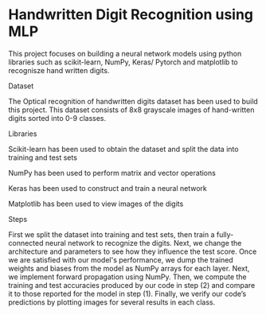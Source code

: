 # Handwritten Digit Recognition using MLP
This project focuses on building a neural network models using python libraries such as scikit-learn, NumPy, Keras/ Pytorch and matplotlib to recognisze hand written digits.

Dataset

The Optical recognition of handwritten digits dataset has been used to build this project. This dataset consists of 8x8 grayscale images of hand-written digits sorted into 0-9 classes.

Libraries

Scikit-learn has been used to obtain the dataset and split the data into training and test sets

NumPy has been used to perform matrix and vector operations

Keras has been used to construct and train a neural network

Matplotlib has been used to view images of the digits

Steps

First we split the dataset into training and test sets, then train a fully-connected neural network to recognize the digits.
Next, we change the architecture and parameters to see how they influence the test score.
Once we are satisfied with our model's performance, we dump the trained weights and biases from the model as NumPy arrays for each layer.
Next, we implement forward propagation using NumPy.
Then, we compute the training and test accuracies produced by our code in step (2) and compare it to those reported for the model in step (1).
Finally, we verify our code’s predictions by plotting images for several results in each class.
